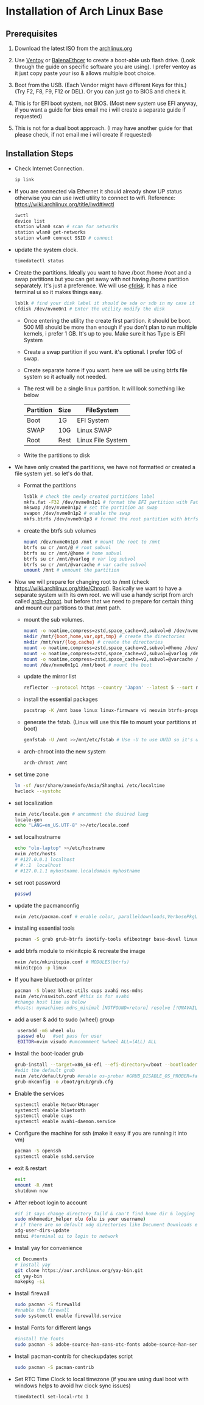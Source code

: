 # Installation of Arch Linux Base

## Prerequisites

1. Download the latest ISO from the [archlinux.org](https://archlinux.org/download/)

2. Use [Ventoy](https://www.ventoy.net/en/index.html) or [BalenaEthcer](https://etcher.balena.io/) to create a boot-able usb flash drive. (Look through the guide on specific software you are using). I prefer ventoy as it just copy paste your iso & allows multiple boot choice.

3. Boot from the USB. (Each Vendor might have different Keys for this.) (Try F2, F8, F9, F12 or DEL). Or you can just go to BIOS and check it.

4. This is for EFI boot system, not BIOS. (Most new system use EFI anyway, if you want a guide for bios email me i will create a separate guide if requested)

5. This is not for a dual boot approach. (I may have another guide for that please check, if not email me i will create if requested)

## Installation Steps

- Check Internet Connection.
  
  ```sh
  ip link
  ```

- If you are connected via Ethernet it should already show UP status otherwise you can use iwctl utility to connect to wifi. Reference: <https://wiki.archlinux.org/title/Iwd#iwctl>

  ```sh
  iwctl
  device list
  station wlan0 scan # scan for networks
  station wlan0 get-networks 
  station wlan0 connect SSID # connect
  ```

- update the system clock.
  
  ```sh
  timedatectl status
  ```

- Create the partitions. Ideally you want to have /boot /home /root and a swap partitions but you can get away with not having /home partition separately. It's just a preference. We will use [cfdisk](https://man.archlinux.org/man/cfdisk.8.en). It has a nice terminal ui so it makes things easy.

  ```sh
  lsblk # find your disk label it should be sda or sdb in my case it is nvme0n1
  cfdisk /dev/nvme0n1 # Enter the utility modify the disk 
  ```

  - Once entering the utility the create first partition. it should be boot. 500 MB should be more than enough if you don't plan to run multiple kernels, i prefer 1 GB. It's up to you. Make sure it has Type is EFI System
  - Create a swap partition if you want. it's optional. I prefer 10G of swap.
  - Create separate home if you want. here we will be using btrfs file system so it actually not needed.
  - The rest will be a single linux partition. It will look something like below

      | Partition | Size | FileSystem        |
      | --------- | ---- | ----------------- |
      | Boot      | 1G   | EFI System        |
      | SWAP      | 10G  | Linux SWAP        |
      | Root      | Rest | Linux File System |
  - Write the partitions to disk

- We have only created the partitions, we have not formatted or created a file system yet. so let's do that.

  - Format the partitions

    ```sh
    lsblk # check the newly created partitions label
    mkfs.fat -F32 /dev/nvme0n1p1 # format the EFI partition with Fat 32
    mkswap /dev/nvme0n1p2 # set the partition as swap
    swapon /dev/nvme0n1p2 # enable the swap
    mkfs.btrfs /dev/nvme0n1p3 # format the root partition with btrfs
    ```

  - create the btrfs sub volumes

    ```sh
    mount /dev/nvme0n1p3 /mnt # mount the root to /mnt
    btrfs su cr /mnt/@ # root subvol
    btrfs su cr /mnt/@home # home subvol
    btrfs su cr /mnt/@varlog # var log subvol
    btrfs su cr /mnt/@varcache # var cache subvol
    umount /mnt # unmount the partition
    ```

- Now we will prepare for changing root to /mnt (check <https://wiki.archlinux.org/title/Chroot>). Basically we want to have a separate system with its own root. we will use a handy script from arch called [arch-chroot](https://man.archlinux.org/man/arch-chroot.8). but before that we need to prepare for certain thing and mount our partitions to that /mnt path.

  - mount the sub volumes.

    ```sh
    mount -o noatime,compress=zstd,space_cache=v2,subvol=@ /dev/nvme0n1p3 /mnt
    mkdir /mnt/{boot,home,var,opt,tmp} # create the directories
    mkdir /mnt/var/{log,cache} # create the directories
    mount -o noatime,compress=zstd,space_cache=v2,subvol=@home /dev/nvme0n1p3 /mnt/home
    mount -o noatime,compress=zstd,space_cache=v2,subvol=@varlog /dev/nvme0n1p3 /mnt/var/log
    mount -o noatime,compress=zstd,space_cache=v2,subvol=@varcache /dev/nvme0n1p3 /mnt/var/cache
    mount /dev/nvme0n1p1 /mnt/boot # mount the boot
    ```

  - update the mirror list

    ```sh
    reflector --protocol https --country 'Japan' --latest 5 --sort rate --save /etc/pacman.d/mirrorlist
    ```

  - install the essential packages

    ```sh
    pacstrap -K /mnt base linux linux-firmware vi neovim btrfs-progs dosfstools exfatprogs ntfs-3g networkmanager man-db man-pages sof-firmware sof-tools texinfo
    ```

  - generate the fstab. (Linux will use this file to mount your partitions at boot)

    ```sh
    genfstab -U /mnt >>/mnt/etc/fstab # Use -U to use UUID so it's unique
    ```

  - arch-chroot into the new system

    ```sh
    arch-chroot /mnt
    ```

- set time zone

    ```sh
    ln -sf /usr/share/zoneinfo/Asia/Shanghai /etc/localtime
    hwclock --systohc
    ```

- set localization

    ```sh
    nvim /etc/locale.gen # uncomment the desired lang
    locale-gen
    echo "LANG=en_US.UTF-8" >>/etc/locale.conf
    ```

- set localhostname

    ```sh
    echo "olu-laptop" >>/etc/hostname
    nvim /etc/hosts
    # #127.0.0.1 localhost
    # #::1  localhost
    # #127.0.1.1 myhostname.localdomain myhostname
    ```

- set root password

    ```sh
    passwd
    ```

- update the pacmanconfig

    ```sh
    nvim /etc/pacman.conf # enable color, paralleldownloads,VerbosePkgList, add ILoveCandy & enable multilib
    ```

- installing essential tools

    ```sh
    pacman -S grub grub-btrfs inotify-tools efibootmgr base-devel linux-headers os-prober reflector git mtools xdg-user-dirs net-tools
    ```

- add btrfs module to mkinitcpio & recreate the image

    ```sh
    nvim /etc/mkinitcpio.conf # MODULES(btrfs)
    mkinitcpio -p linux
    ```

- If you have bluetooth or printer

  ```sh
  pacman -S bluez bluez-utils cups avahi nss-mdns
  nvim /etc/nsswitch.conf #this is for avahi
  #change host line as below
  #hosts: mymachines mdns_minimal [NOTFOUND=return] resolve [!UNAVAIL=return] files myhostname dns
  ```

- add a user & add to sudo (wheel) group

  ```sh
   useradd -mG wheel olu
   passwd olu   #set pass for user
   EDITOR=nvim visudo #umcommment %wheel ALL=(ALL) ALL
  ```

- Install the boot-loader grub

  ```sh
  grub-install --target=x86_64-efi --efi-directory=/boot --bootloader-id=ArchGrub
  #edit the default grub
  nvim /etc/default/grub #enable os-prober #GRUB_DISABLE_OS_PROBER=false (if you have dual boot or OSes)
  grub-mkconfig -o /boot/grub/grub.cfg
  ```

- Enable the services

  ```sh
  systemctl enable NetworkManager
  systemctl enable bluetooth
  systemctl enable cups
  systemctl enable avahi-daemon.service
  ```

- Configure the machine for ssh (make it easy if you are running it into vm)

  ```sh
  pacman -S openssh
  systemctl enable sshd.service
  ```

- exit & restart

  ```sh
  exit
  umount -R /mnt
  shutdown now
  ```

- After reboot login to account

  ```sh
  #if it says change directory faild & can't find home dir & logging in with home ="/" then run following command
  sudo mkhomedir_helper olu (olu is your username)
  # if there are no default xdg directories like Document Downloads etc run following command
  xdg-user-dirs-update 
  nmtui #terminal ui to login to network
  ```

- Install yay for convenience

  ```sh
  cd Documents
  # install yay
  git clone https://aur.archlinux.org/yay-bin.git
  cd yay-bin
  makepkg -si
  ```

- Install firewall

  ```sh
  sudo pacman -S firewalld
  #enable the firewall
  sudo systemctl enable firewalld.service
  ```

- Install Fonts for different langs

  ```sh
  #install the fonts
  sudo pacman -S adobe-source-han-sans-otc-fonts adobe-source-han-serif-otc-fonts ttf-liberation
  ```

- Install pacman-contrib for checkupdates script

  ```sh
  sudo pacman -S pacman-contrib
  ```

- Set RTC Time Clock to local timezone (if you are using dual boot with windows helps to avoid hw clock sync issues)
  
  ```sh
  timedatectl set-local-rtc 1
  ```
